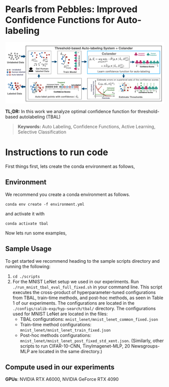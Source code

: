 # Pearls from Pebbles: Improved Confidence Functions for Auto-labeling 

![alt text](figs/tbal-colander-workflow.png)

**TL;DR:** In this work we analyze optimal confidence function for threshold-based autolabeling (TBAL)

> **Keywords:** Auto Labeling, Confidence Functions, Active Learning, Selective Classification

# Instructions to run code
First things first, lets create the conda environment as follows,

## Environment 

We recommend you create a conda environment as follows.

```
conda env create -f environment.yml
```

and activate it with

```
conda activate tbal
```

Now lets run some examples,

## Sample Usage
To get started we recommend heading to the sample scripts directory and running the following:

1. `cd ./scripts`
2. For the MNIST LeNet setup we used in our experiments. Run `./run_mnist_tbal_eval_full_fixed.sh` in your command line. This script executes the cross-product of hyperparameter-tuned configurations from TBAL, train-time methods, and post-hoc methods, as seen in Table 1 of our experiments. The configurations are located in the `./configs/calib-exp/hyp-search/tbal/` directory. The configurations used for MNIST LeNet are located in the files:
    - TBAL configurations: `mnist_lenet/mnist_lenet_common_fixed.json`
    - Train-time method configurations: `mnist_lenet/mnist_lenet_train_fixed.json`
    - Post-hoc methods configurations: `mnist_lenet/mnist_lenet_post_fixed_std_xent.json`.
(Similarly, other scripts to run CIFAR-10-CNN, TinyImagenet-MLP, 20 Newsgroups-MLP are located in the same directory.)

## Compute used in our experiments 
**GPUs**: NVIDIA RTX A6000, NVIDIA GeForce RTX 4090
